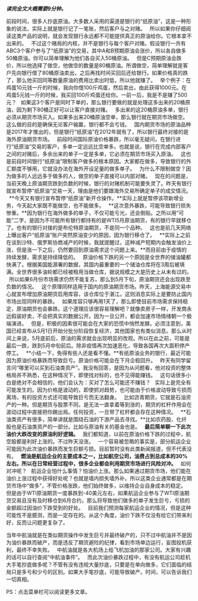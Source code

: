 ***读完全文大概需要9分钟。***
  
前段时间，很多人抄底原油。大多数人采用的渠道是银行的“纸原油”，这是一种形象的说法，实际上就是银行记了一笔账，然后客户与之对赌。
 
所以如果你仔细阅读这类产品的说明，就会发现银行永远都不可能提供真正的原油给你。它根本拿不出来的。
 
不过这个赌局的内核，并不是银行与每个客户对赌。假设银行一共有ABC3个客户参与了“纸原油”的交易，其中A和B预期原油会涨价，所以各自做多50桶原油。你可以简单理解为他们各自买入50桶原油。
 
但是C预期原油会跌价，所以他选择了做空，他做空的数量是80桶原油。所谓做空，简单理解就是客户先向银行借了80桶原油卖出，之后再找时间买回后还给银行。如果价格真的跌了，那么他买回同等数量原油的费用比卖出时低，所以他就赚了。
 
举个例子：在鸡蛋10元钱一斤的时候，我向你借100斤鸡蛋，然后卖出，由此获得1000元。在鸡蛋5元钱一斤的时候，我买回100斤鸡蛋还给你。一前一后，我是不是赚了500元？
 
如果这3个客户是同时下单的，那么银行要做的就是处理这多出来的20桶原油，因为剩下80桶正好可以让客户直接对赌。
 
多出来的这20桶原油多单，银行必须从期货市场买入。如果多出来20桶原油空单，那么银行就在期货市场做空。这么做的目的是确保无论客户输赢，银行都不会亏钱。
 
国内期货市场的原油品种是2017年才推出的，但是银行“纸原油”在2012年就有了，所以银行最终对接的是海外原油期货市场。
 
前段时间国际原油价格暴跌，所以毫无疑问，在银行进行“纸原油”交易的客户，多单一定远远比空单多。也就是说，银行在完成内部客户之间的对赌后，多余出来的单子一定是多单，它必须在期货市场买入原油。
 
这也是前段时间银行“纸原油”限制客户做多的根本原因。大家都在做多，导致银行的外汇额度不够用，它就没办法在海外开设足量的做多单子。
 
为什么不限制做空？因为做多的人远远多于做多的人，做空的单子直接可以内部对赌。
 
现在的问题是，当前天晚上原油期货跌到负数的时候，银行的对赌机制可能要失灵了。昨天有银行就宣布暂停“纸原油”交易一天，理由是他们要跟海外交易所确定单子的成交情况。
 
**今天又有银行宣布暂停“纸原油”新开仓操作。**实际上就是暂停该项新增业务，今天起大家既不能做空，也不能做多。
 
**这次意外暴跌，可能导致银行损失惨重。**因为银行在海外做多的单子，不仅可能亏光，还会倒贴。之所以用“可能”二字，是因为不可能所有银行都持有的是WTI5月原油期货，有的银行早就移仓了。也有的银行对接的是布伦特原油期货，不是同一个品种。
 
这也是前几天网络上曝出客户“纸原油”账户突然原油变少的原因，因为银行移仓了。
 
**实际上之前在谈到沙特、俄罗斯协商减产的时候，我就提醒过，这种减产短期内会触发油价上涨，但是涨一下之后，仍然要回到原油需求这个问题上来。**而目前由于疫情的持续发酵，需求是持续降低的。
 
原油价格下跌的另一个原因是全世界的储油罐都快满了。根据美国能源署的数据，其国内最重要的一个储油仓库将在3周后被填满。全世界很多油轮都已经被租用当做仓库，据说规模之大是历史上从未有过的。
 
所以如果6月份市场需求仍然不能复苏，那么到5月下旬，原油期货还会出现跌至负数的情况。
 
这个原理同样适用于国内的原油期货市场。昨天，上海能源交易中心就宣布增加原油期货启用库容，该仓库位于湛江。这则消息实际上是要防止国内市场出现同样的暴跌。
 
如果库容只够再用1天了，那么即使目前市场需求保持稳定，原油期货也会暴跌。这个道理应该很容易理解吧？就像卖房子一样，开发商永远假装好卖，不会把真实的数据公开。因为一旦公开，都会加速市场情绪朝一个极端演进。
 
但是，积极的因素很可能会在大家的恐慌中悄然发酵。必须注意到，美国已经宣布从5月1日开始分批分阶段恢复经济，其他国家也有类似消息。那么从时间上来说，5月底前后，原油的需求就会出现明显的改观。所以在此之前，可能是最后一跌，跌到5月中旬前后。除非疫情再次加速恶化，导致各国再次大面积停产停工。
 
**小结一下，免得有些人还是看不懂。**有纸原油业务的银行，最近可能因为原油价格暴跌而导致巨亏。原油价格可能会在下月企稳回升。
 
昨天有同学留言问“哪里可以买到石油类资产”。我没有回答，是因为从问题看，他对投资的整体格局并不熟悉，在这种情况下，即使找对标的，也不见得能赚钱。
 
这句话很多小白是绝对不会相信的，他们会认为：买对了怎么可能还不赚钱？
 
实际上是完全有可能发生的。因为价格是波动的，即使抓对趋势，也可能由于价格波动导致亏损而离场，有的投资方式还可能导致巨亏而无法翻身。
 
比如沥青期货，它就是石油资产的一种。但是期货与股票不同，是无法一直拿着等到涨的，期货的杠杆作用会在波动过程中直接把你踢出局。任何投资，一旦带了杠杆都会存在这种情况。
 
**石油类资产有很多，简单讲就是围绕石油的下游产品去寻找。**比如农药股、化纤股也是石油类资产的一部分。比如与原油有关的基金也是。
 
**最后简单聊一下此次油价大跌改变的原油利好逻辑。**
 
我们都知道，以前在原油价格下跌的过程中，航空股都是利好上涨的。不过昨天没涨。
 
一个容易被忽略的事实是，部分航运企业可能因为此次油价暴跌而发生巨额亏损。目前暂时没有此类新闻报道，但不代表没有。
 
**燃油是航运企业的主要成本之一，比如航空公司，油费占到总成本的30%左右。所以在日常经营过程中，很多企业都会利用期货市场进行风险对冲。**
 
如何对冲呢？
 
航运企业怕什么事情？怕油价上涨。那么如果通过期货市场，他们能在油价上涨过程中获得好处呢？也就是墙内损失墙外补。所以这类企业通常都是在期货市场中“做多”，不管价格涨跌，他们始终做多，以维持企业自身成本的稳定。
 
但是由于WTI原油期货一度暴跌到\-40美元左右，如果航运企业参与了WTI原油期货交易且没有及时移仓到6月合约，那么将导致他们做多的单子发生巨亏，亏损的金额超过因油价下跌受到的好处。
 
目前我们预测每家航运企业的情况，但是这种可能性不是臆测，而是一定存在的。从这个角度，油价下跌不仅没有给它们带来利好，反而让问题更复杂了。
  
当年中航油就是在类似期货操作中发生巨亏并最终破产的，只不过中航油并不是因为油价暴跌而破产，而是违反了期货避险的纪律，看到市场单边运行，妄图投机获利，最终不幸失败。
 
中航油就是各大机场上给飞机加油的那家公司。大家有兴趣的话可以自行查阅“中航油事件”。
 
而此次油价暴跌过程中，有没有航运公司趁机大手笔抄底做多呢？不管有没有违规大量抄底，只要是在单向做多，它们面临的结局只是多亏和少亏的区别。如果大手笔抄底，可能导致破产。时间，可以告诉我们一切真相。
  
PS：点击菜单栏可以阅读更多文章。